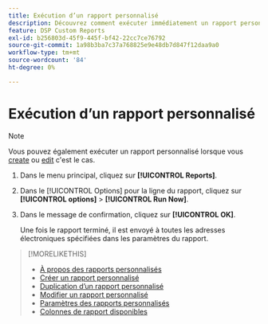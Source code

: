 ```yaml
---
title: Exécution d’un rapport personnalisé
description: Découvrez comment exécuter immédiatement un rapport personnalisé.
feature: DSP Custom Reports
exl-id: b256803d-45f9-445f-bf42-22cc7ce76792
source-git-commit: 1a98b3ba7c37a768825e9e48db7d847f12daa9a0
workflow-type: tm+mt
source-wordcount: '84'
ht-degree: 0%

---
```


# Exécution d’un rapport personnalisé

>[!NOTE]
>
>Vous pouvez également exécuter un rapport personnalisé lorsque vous [create](report-create.md) ou [edit](report-edit.md) c&#39;est le cas.

1. Dans le menu principal, cliquez sur **[!UICONTROL Reports]**.

1. Dans le [!UICONTROL Options] pour la ligne du rapport, cliquez sur **[!UICONTROL options]** > **[!UICONTROL Run Now]**.

1. Dans le message de confirmation, cliquez sur **[!UICONTROL OK]**.

   Une fois le rapport terminé, il est envoyé à toutes les adresses électroniques spécifiées dans les paramètres du rapport.

>[!MORELIKETHIS]
>
>* [À propos des rapports personnalisés](/help/dsp/reports/report-about.md)
>* [Créer un rapport personnalisé](/help/dsp/reports/report-create.md)
>* [Duplication d’un rapport personnalisé](/help/dsp/reports/report-copy.md)
>* [Modifier un rapport personnalisé](/help/dsp/reports/report-edit.md)
>* [Paramètres des rapports personnalisés](/help/dsp/reports/report-settings.md)
>* [Colonnes de rapport disponibles](/help/dsp/reports/report-columns.md)

